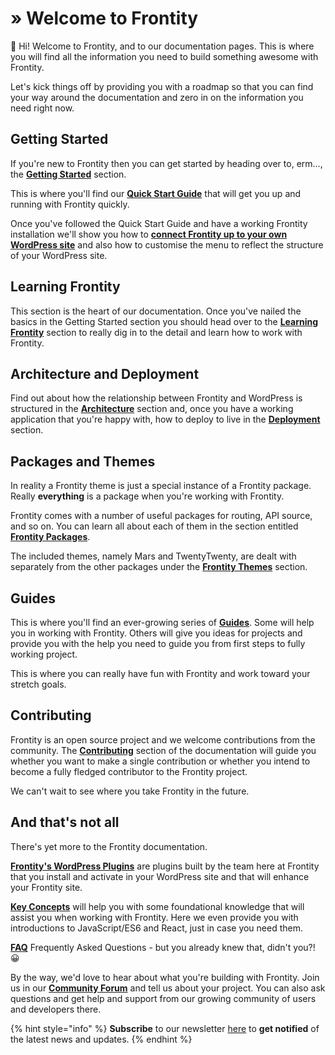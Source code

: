 # » Welcome to Frontity

**👋** Hi! Welcome to Frontity, and to our documentation pages.
This is where you will find all the information you need to build something awesome with Frontity.

Let's kick things off by providing you with a roadmap so that you can find your way around the documentation and zero in on the information you need right now.

## **Getting Started**

If you're new to Frontity then you can get started by heading over to, erm..., the [**Getting Started**](getting-started/) section.

This is where you'll find our [**Quick Start Guide**](getting-started/quick-start-guide.md) that will get you up and running with Frontity quickly.

Once you've followed the Quick Start Guide and have a working Frontity installation we'll show you how to [**connect Frontity up to your own WordPress site**](getting-started/connecting-to-wordpress.md) and also how to customise the menu to reflect the structure of your WordPress site.

## **Learning Frontity**

This section is the heart of our documentation.
Once you've nailed the basics in the Getting Started section you should head over to the [**Learning Frontity**](learning-frontity/) section to really dig in to the detail and learn how to work with Frontity.

## **Architecture and Deployment**

Find out about how the relationship between Frontity and WordPress is structured in the [**Architecture**](architecture/) section and, once you have a working application that you're happy with, how to deploy to live in the [**Deployment**](deployment/) section.

## **Packages and Themes**

In reality a Frontity theme is just a special instance of a Frontity package.
Really **everything** is a package when you're working with Frontity.

Frontity comes with a number of useful packages for routing, API source, and so on.
You can learn all about each of them in the section entitled [**Frontity Packages**](api-reference-1/).

The included themes, namely Mars and TwentyTwenty, are dealt with separately from the other packages under the [**Frontity Themes**](frontity-themes/) section.

## **Guides**

This is where you'll find an ever-growing series of [**Guides**](guides/).
Some will help you in working with Frontity.
Others will give you ideas for projects and provide you with the help you need to guide you from first steps to fully working project.

This is where you can really have fun with Frontity and work toward your stretch goals.

## **Contributing**

Frontity is an open source project and we welcome contributions from the community.
The [**Contributing**](contributing/) section of the documentation will guide you whether you want to make a single contribution or whether you intend to become a fully fledged contributor to the Frontity project.

We can't wait to see where you take Frontity in the future.

## **And that's not all**

There's yet more to the Frontity documentation.

[**Frontity's WordPress Plugins**](frontity-plugins/) are plugins built by the team here at Frontity that you install and activate in your WordPress site and that will enhance your Frontity site.

[**Key Concepts**](resources/) will help you with some foundational knowledge that will assist you when working with Frontity.
Here we even provide you with introductions to JavaScript/ES6 and React, just in case you need them.

[**FAQ**](faq/) Frequently Asked Questions - but you already knew that, didn't you?! 😀

By the way, we'd love to hear about what you're building with Frontity.
Join us in our [**Community Forum**](https://community.frontity.org) and tell us about your project.
You can also ask questions and get help and support from our growing community of users and developers there.

{% hint style="info" %}
**Subscribe** to our newsletter [here](https://frontity.org/#newsletter) to **get notified** of the latest news and updates.
{% endhint %}

